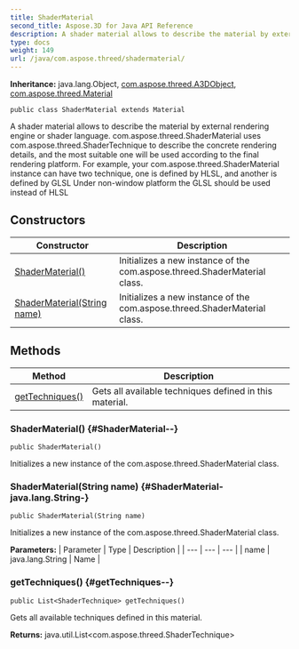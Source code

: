 ```yaml
---
title: ShaderMaterial
second_title: Aspose.3D for Java API Reference
description: A shader material allows to describe the material by external rendering engine or shader language.
type: docs
weight: 149
url: /java/com.aspose.threed/shadermaterial/
---
```


**Inheritance:**
java.lang.Object, [com.aspose.threed.A3DObject](../../com.aspose.threed/a3dobject), [com.aspose.threed.Material](../../com.aspose.threed/material)
```
public class ShaderMaterial extends Material
```

A shader material allows to describe the material by external rendering engine or shader language. com.aspose.threed.ShaderMaterial uses com.aspose.threed.ShaderTechnique to describe the concrete rendering details, and the most suitable one will be used according to the final rendering platform. For example, your com.aspose.threed.ShaderMaterial instance can have two technique, one is defined by HLSL, and another is defined by GLSL Under non-window platform the GLSL should be used instead of HLSL
## Constructors

| Constructor | Description |
| --- | --- |
| [ShaderMaterial()](#ShaderMaterial--) | Initializes a new instance of the com.aspose.threed.ShaderMaterial class. |
| [ShaderMaterial(String name)](#ShaderMaterial-java.lang.String-) | Initializes a new instance of the com.aspose.threed.ShaderMaterial class. |
## Methods

| Method | Description |
| --- | --- |
| [getTechniques()](#getTechniques--) | Gets all available techniques defined in this material. |
### ShaderMaterial() {#ShaderMaterial--}
```
public ShaderMaterial()
```


Initializes a new instance of the com.aspose.threed.ShaderMaterial class.

### ShaderMaterial(String name) {#ShaderMaterial-java.lang.String-}
```
public ShaderMaterial(String name)
```


Initializes a new instance of the com.aspose.threed.ShaderMaterial class.

**Parameters:**
| Parameter | Type | Description |
| --- | --- | --- |
| name | java.lang.String | Name |

### getTechniques() {#getTechniques--}
```
public List<ShaderTechnique> getTechniques()
```


Gets all available techniques defined in this material.

**Returns:**
java.util.List<com.aspose.threed.ShaderTechnique>

